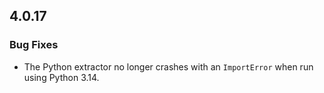 ## 4.0.17

### Bug Fixes

* The Python extractor no longer crashes with an `ImportError` when run using Python 3.14.
